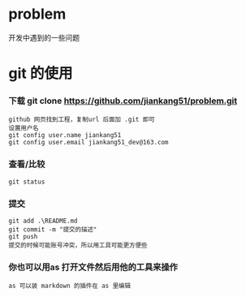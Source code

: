 # problem
开发中遇到的一些问题

# git 的使用
### 下载 git clone https://github.com/jiankang51/problem.git
    
    github 网页找到工程，复制url 后面加 .git 即可
    设置用户名
    git config user.name jiankang51
    git config user.email jiankang51_dev@163.com
    

### 查看/比较
    
    git status
### 提交

    git add .\README.md
    git commit -m "提交的描述"
    git push
    提交的时候可能账号冲突，所以用工具可能更方便些
### 你也可以用as 打开文件然后用他的工具来操作

    as 可以装 markdown 的插件在 as 里编辑